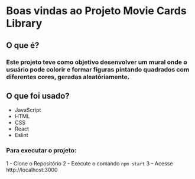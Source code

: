 # Boas vindas ao Projeto Movie Cards Library

## O que é?

### Este projeto teve como objetivo desenvolver um mural onde o usuário pode colorir e formar figuras pintando quadrados com diferentes cores, geradas aleatóriamente.

## O que foi usado?

- JavaScript
- HTML
- CSS
- React
- Eslint

### Para executar o projeto:

1 - Clone o Repositório
2 - Execute o comando `npm start`
3 - Acesse http://localhost:3000
